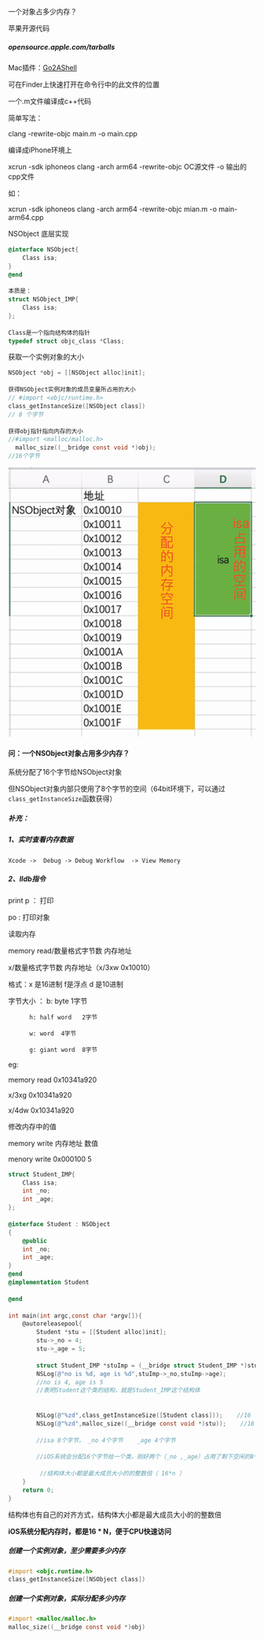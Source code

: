 一个对象占多少内存？

苹果开源代码

##### opensource.apple.com/tarballs

Mac插件：[Go2AShell](https://zipzapmac.com/Go2Shell)

可在Finder上快速打开在命令行中的此文件的位置

一个.m文件编译成c++代码

简单写法：

clang -rewrite-objc main.m -o main.cpp

编译成iPhone环境上

xcrun -sdk iphoneos clang -arch arm64 -rewrite-objc OC源文件 -o 输出的cpp文件

如：

xcrun -sdk iphoneos clang -arch arm64 -rewrite-objc mian.m -o main-arm64.cpp

NSObject 底层实现

```objective-c
@interface NSObject{
    Class isa;
}
@end

本质是：
struct NSObject_IMP{
    Class isa;
};

Class是一个指向结构体的指针
typedef struct objc_class *Class;
```

获取一个实例对象的大小

```objective-c
NSObject *obj = [[NSObject alloc]init];

获得NSObject实例对象的成员变量所占用的大小
// #import <objc/runtime.h>
class_getInstanceSize([NSObject class])
// 8 个字节

获得obj指针指向内存的大小
//#import <malloc/malloc.h>
  malloc_size((__bridge const void *)obj);
//16个字节
```

![内存分配图](img/内存分配展示.png)

#### 问：一个NSObject对象占用多少内存？

系统分配了16个字节给NSObject对象

但NSObject对象内部只使用了8个字节的空间（64bit环境下，可以通过`class_getInstanceSize`函数获得）



##### 补充：

##### 1、实时查看内存数据

`Xcode ->  Debug -> Debug Workflow  -> View Memory`

##### 2、lldb指令

print   p   ： 打印

po : 打印对象

读取内存

memory read/数量格式字节数   内存地址

x/数量格式字节数  内存地址（x/3xw   0x10010）

格式：x 是16进制  f是浮点   d 是10进制

字节大小 ： b: byte 1字节 

          h: half word   2字节
    
          w: word  4字节
    
          g: giant word  8字节

eg:

memory  read  0x10341a920

x/3xg     0x10341a920

x/4dw    0x10341a920

修改内存中的值

memory write  内存地址   数值

menory  write  0x000100     5 

```objective-c
struct Student_IMP{
    Class isa;
    int _no;
    int _age;
};

@interface Student : NSObject
{
    @public
    int _no;
    int _age;
}
@end
@implementation Student

@end

int main(int argc,const char *argv[]){
    @autoreleasepool{
        Student *stu = [[Student alloc]init];
        stu->_no = 4;
        stu->_age = 5;

        struct Student_IMP *stuImp = (__bridge struct Student_IMP *)stu;
        NSLog(@"no is %d, age is %d",stuImp->_no,stuImp->age);
        //no is 4, age is 5
        //表明Student这个类的结构，就是Student_IMP这个结构体


        NSLog(@"%zd",class_getInstanceSize([Student class]));    //16
        NSLog(@"%zd",malloc_size((__bridge const void *)stu));    //16

        //isa 8个字节， _no 4个字节    _age 4个字节

        //iOS系统会分配16个字节给一个类，刚好两个（_no ,_age）占用了剩下空闲的8个字节，就不需要再申请内存了

         //结构体大小都是最大成员大小的的整数倍（ 16*n ）
    }
    return 0;
}
```

结构体也有自己的对齐方式，结构体大小都是最大成员大小的的整数倍

**iOS系统分配内存时，都是16 * N，便于CPU快速访问**

##### 创建一个实例对象，至少需要多少内存

```objective-c
#import <objc.runtime.h>
class_getInstanceSize([NSObject class])
```

##### 创建一个实例对象，实际分配多少内存

```objective-c
#import <malloc/malloc.h>
malloc_size((__bridge const void *)obj)
```
